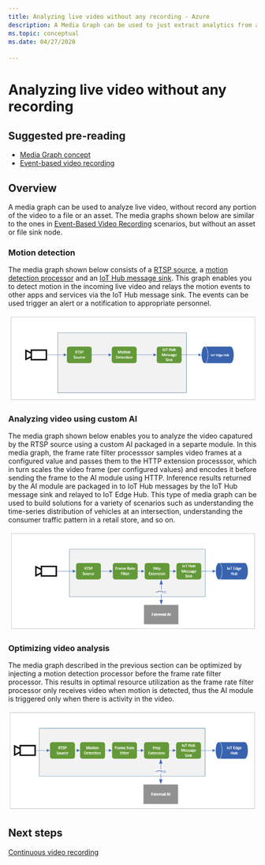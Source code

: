 ```yaml
---
title: Analyzing live video without any recording - Azure
description: A Media Graph can be used to just extract analytics from a live video stream, without having to record it on the edge or in the cloud. This article discusses this concept.
ms.topic: conceptual
ms.date: 04/27/2020

---
```

# Analyzing live video without any recording

## Suggested pre-reading 

* [Media Graph concept](media-graph-concept.md)
* [Event-based video recording](event-based-video-recording-concept.md)

## Overview  

A media graph can be used to analyze live video, without record any portion of the video to a file or an asset. The media graphs shown below are similar to the ones in [Event-Based Video Recording](event-based-video-recording-concept.md) scenarios, but without an asset or file sink node.

### Motion detection

The media graph shown below consists of a [RTSP source](media-graph-concept.md#rtsp-source), a [motion detection processor](media-graph-concept.md#motion-detection-processor) and an [IoT Hub message sink](media-graph-concept.md#iot-hub-message-sink). This graph enables you to detect motion in the incoming live video and relays the motion events to other apps and services via the IoT Hub message sink. The events can be used trigger an alert or a notification to appropriate personnel.

![Live Video Analytics based on motion detection](./media/analyze-live-video/motion-detection.png)

### Analyzing video using custom AI

The media graph shown below enables you to analyze the video capatured by the RTSP source using a custom AI packaged in a separte module. In this media graph, the frame rate filter processsor samples video frames at a configured value and passes them to the HTTP extension processsor, which in turn scales the video frame (per configured values) and encodes it before sending the frame to the AI module using HTTP. Inference results returned by the AI module are packaged in to IoT Hub messages by the IoT Hub message sink and relayed to IoT Edge Hub. This type of media graph can be used to build solutions for a variety of scenarios such as understanding the time-series distribution of vehicles at an intersection, understanding the consumer traffic pattern in a retail store, and so on.


![Live Video Analytics based on an external inferencing module](./media/analyze-live-video/external-inferencing-module.png)

### Optimizing video analysis

The media graph described in the previous section can be optimized by injecting a motion detection processor before the frame rate filter processor. This results in optimal resource utilization as the frame rate filter processor only receives video when motion is detected, thus the AI module is triggered only when there is activity in the video.

![Live Video Analytics based on motion detected frames via external inferencing module](./media/analyze-live-video/motion-detected-frames.png)

## Next steps

[Continuous video recording](continuous-video-recording-concept.md)

